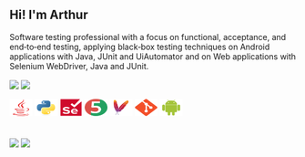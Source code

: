 ## Hi! I'm Arthur

Software testing professional with a focus on functional, acceptance, and end‑to‑end testing, applying black‑box testing techniques on Android applications with Java, JUnit and UiAutomator and on Web applications with Selenium WebDriver, Java and JUnit. 

<div>
  <img height=200 align="center" src="https://github-readme-stats.vercel.app/api?username=ARodrigo2001&show_icons=true&theme=tokyonight&title_color=0000FF&icon_color=0000FF&text_color=fff" />
  <img height=200 align="center" src="https://github-readme-stats.vercel.app/api/top-langs/?username=ARodrigo2001&layout=compact&theme=tokyonight&title_color=0000FF&icon_color=0000FF&text_color=fff" />
</div>

<div style="display: inline_block"><br>
  <img align="center" alt="Java" height="30" width="40" src="https://raw.githubusercontent.com/devicons/devicon/master/icons/java/java-plain.svg">
  <img align="center" alt="Python" height="30" width="40" src="https://raw.githubusercontent.com/devicons/devicon/master/icons/python/python-original.svg">
  <img align="center" alt="Selenium" height="30" width="40" src="https://raw.githubusercontent.com/devicons/devicon/master/icons/selenium/selenium-original.svg">
  <img align="center" alt="JUnit" height="30" width="40" src="https://raw.githubusercontent.com/devicons/devicon/master/icons/junit/junit-original.svg">
  <img align="center" alt="Maven" height="30" width="40" src="https://raw.githubusercontent.com/devicons/devicon/master/icons/maven/maven-original.svg">
  <img align="center" alt="Git" height="30" width="40" src="https://raw.githubusercontent.com/devicons/devicon/master/icons/git/git-original.svg">
  <img align="center" alt="Android" height="30" width="40" src="https://raw.githubusercontent.com/devicons/devicon/master/icons/android/android-original.svg">
</div>   

#
<div> 
  <a href = "mailto:arfsestevao@gmail.com"><img src="https://img.shields.io/badge/-Gmail-%23333?style=for-the-badge&logo=gmail&logoColor=white" target="_blank"></a>
  <a href="https://www.linkedin.com/in/arthursiilvestre" target="_blank"><img src="https://img.shields.io/badge/-LinkedIn-%230077B5?style=for-the-badge&logo=linkedin&logoColor=white" target="_blank"></a> 
</div>
